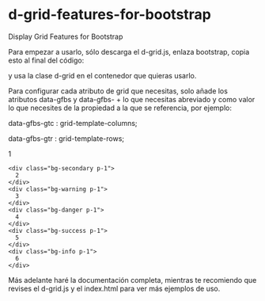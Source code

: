 # d-grid-features-for-bootstrap
Display Grid Features for Bootstrap


Para empezar a usarlo, sólo descarga el d-grid.js, enlaza bootstrap, copia esto al final del código:
<script src="./d-grid.js"></script>

y usa la clase d-grid en el contenedor que quieras usarlo.

Para configurar cada atributo de grid que necesitas, solo añade los atributos data-gfbs y data-gfbs- + lo que necesitas abreviado y como valor lo que necesites de la propiedad a la que se referencia, por ejemplo:

data-gfbs-gtc : grid-template-columns;

data-gfbs-gtr : grid-template-rows;

  <section class="d-grid bg-dark" data-gfbs data-gfbs-gtc="repeat(4, 1fr)" data-gfbs-gtr="repeat(2, 50px)" >
    <div class="bg-primary p-1">
      1
    </div>

    <div class="bg-secondary p-1">
      2
    </div>
    <div class="bg-warning p-1">
      3
    </div>
    <div class="bg-danger p-1">
      4
    </div>
    <div class="bg-success p-1">
      5
    </div>
    <div class="bg-info p-1">
      6
    </div>
  </section>
  
  
Más adelante haré la documentación completa, mientras te recomiendo que revises el d-grid.js y el index.html para ver más ejemplos de uso.
